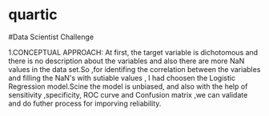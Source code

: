 # quartic
#Data Scientist Challenge

1.CONCEPTUAL APPROACH:
  At first, the target variable is dichotomous and there is no description about the variables and also there are more NaN values in the data set.So ,for identifing the correlation between the variables and filling the NaN's with sutiable values , I had choosen the Logistic Regression model.Scine the model is unbiased, and also with the help of sensitivity ,specificity, ROC curve and Confusion matrix ,we can validate and do futher process for imporving reliability.
  
